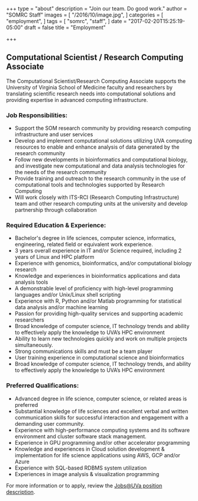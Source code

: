 +++
type = "about"
description = "Join our team. Do good work."
author = "SOMRC Staff"
images = [
  "/2016/10/image.jpg",
]
categories = [
  "employment",
]
tags = [
  "somrc",
  "staff",
]
date = "2017-02-20T15:25:19-05:00"
draft = false
title = "Employment"

+++

## Computational Scientist / Research Computing Associate

<p class=lead>
The Computational Scientist/Research Computing Associate supports the University of Virginia School of Medicine faculty and researchers by translating scientific research needs into computational solutions and providing expertise in advanced computing infrastructure.
</p>

### Job Responsibilities:

* Support the SOM research community by providing research computing infrastructure and user services
* Develop and implement computational solutions utilizing UVA computing resources to enable and enhance analysis of data generated by the research community 
* Follow new developments in bioinformatics and computational biology, and investigate new computational and data analysis technologies for the needs of the research community
* Provide training and outreach to the research community in the use of computational tools and technologies supported by Research Computing
* Will work closely with ITS-RCI (Research Computing Infrastructure) team and other research computing units at the university and develop partnership through collaboration

### Required Education & Experience:

* Bachelor's degree in life sciences, computer science, informatics, engineering, related field or equivalent work experience.  
* 3 years overall experience in IT and/or Science required, including 2 years of Linux and HPC platform
* Experience with genomics, bioinformatics, and/or computational biology research
* Knowledge and experiences in bioinformatics applications and data analysis tools
* A demonstrable level of proficiency with high-level programming languages and/or Unix/Linux shell scripting  
* Experience with R, Python and/or Matlab programming for statistical data analysis and/or machine learning
* Passion for providing high-quality services and supporting academic researchers
* Broad knowledge of computer science, IT technology trends and ability to effectively apply the knowledge to UVA’s HPC environment
* Ability to learn new technologies quickly and work on multiple projects simultaneously.
* Strong communications skills and must be a team player
* User training experience in computational science and bioinformatics
* Broad knowledge of computer science, IT technology trends, and ability to effectively apply the knowledge to UVA’s HPC environment

### Preferred Qualifications:

* Advanced degree in life science, computer science, or related areas is preferred
* Substantial knowledge of life sciences and excellent verbal and written communication skills for successful interaction and engagement with a demanding user community.
* Experience with high-performance computing systems and its software environment and cluster software stack management.
* Experience in GPU programming and/or other accelerator programming
* Knowledge and experiences in Cloud solution development & implementation for life science applications using AWS, GCP and/or Azure
* Experience with SQL-based RDBMS system utilization
* Experiences in image analysis & visualization programming

For more information or to apply, review the [Jobs@UVa position description](http://jobs.virginia.edu/applicants/Central?quickFind=82171).
